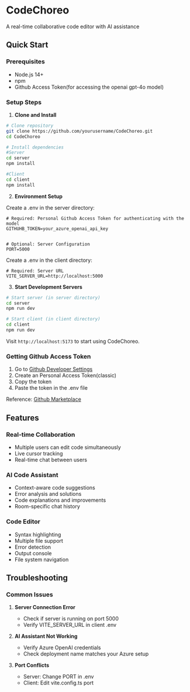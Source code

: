 # CodeChoreo

A real-time collaborative code editor with AI assistance 

## Quick Start

### Prerequisites
- Node.js 14+
- npm
- Github Access Token(for accessing the openai gpt-4o model)

### Setup Steps

1. **Clone and Install**
```bash
# Clone repository
git clone https://github.com/yourusername/CodeChoreo.git
cd CodeChoreo

# Install dependencies
#Server
cd server
npm install

#Client
cd client
npm install
```

2. **Environment Setup**

Create a .env in the server directory:
```env
# Required: Personal Github Access Token for authenticating with the model
GITHUHB_TOKEN=your_azure_openai_api_key


# Optional: Server Configuration
PORT=5000
```

Create a .env in the client directory:
```env
# Required: Server URL
VITE_SERVER_URL=http://localhost:5000
```

3. **Start Development Servers**
```bash
# Start server (in server directory)
cd server
npm run dev

# Start client (in client directory)
cd client
npm run dev
```

Visit `http://localhost:5173` to start using CodeChoreo.

### Getting Github Access Token

1. Go to [Github Developer Settings](https://github.com/settings/tokens)
2. Create an Personal Access Token(classic)
3. Copy the token
4. Paste the token in the .env file

Reference: [Github Marketplace](https://github.com/marketplace/models/azure-openai/gpt-4o/playground)

## Features

### Real-time Collaboration
- Multiple users can edit code simultaneously
- Live cursor tracking
- Real-time chat between users

### AI Code Assistant
- Context-aware code suggestions
- Error analysis and solutions
- Code explanations and improvements
- Room-specific chat history

### Code Editor
- Syntax highlighting
- Multiple file support
- Error detection
- Output console
- File system navigation

## Troubleshooting

### Common Issues

1. **Server Connection Error**
   - Check if server is running on port 5000
   - Verify VITE_SERVER_URL in client .env

2. **AI Assistant Not Working**
   - Verify Azure OpenAI credentials
   - Check deployment name matches your Azure setup

3. **Port Conflicts**
   - Server: Change PORT in .env
   - Client: Edit vite.config.ts port

